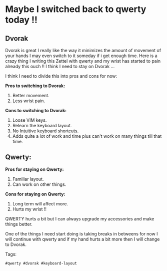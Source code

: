 # Maybe I switched back to qwerty today !!

## Dvorak

Dvorak is great I really like the way it minimizes the amount of movement of your hands I may even switch to it someday if i get enough time. Here is a crazy thing I writing this Zettel with qwerty and my wrist has started to pain already this ouch !! I think I need to stay on Dvorak ...

I think I need to divide this into pros and cons for now:

**Pros to switching to Dvorak:**

1. Better movement.
1. Less wrist pain.

**Cons to switching to Dvorak:**

1. Loose VIM keys.
1. Relearn the keyboard layout.
1. No Intuitive keyboard shortcuts.
1. Adds quite a lot of work and time plus can't work on many things till that time.


## Qwerty:

**Pros for staying on Qwerty:**

1. Familiar layout.
1. Can work on other things.

**Cons for staying on Qwerty:**

1. Long term will affect more.
1. Hurts my wrist !!

QWERTY hurts a bit but I can always upgrade my accessories and make things better.

One of the things I need start doing is taking breaks in betweens for now I will continue with qwerty and if my hand hurts a bit more then I will change to Dvorak.

Tags:

	#qwerty #dvorak #keyboard-layout




